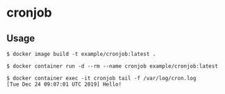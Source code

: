 # cronjob

## Usage

```
$ docker image build -t example/cronjob:latest .
```

```
$ docker container run -d --rm --name cronjob example/cronjob:latest
```

```
$ docker container exec -it cronjob tail -f /var/log/cron.log
[Tue Dec 24 09:07:01 UTC 2019] Hello!
```
